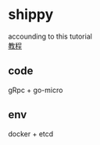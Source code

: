 # shippy


accounding to this tutorial   
[教程](https://yinzige.com/2018/05/22/microservices-part-3-docker-compose-and-mongodb-with-orm/)

## code
gRpc + go-micro 



## env
docker + etcd

